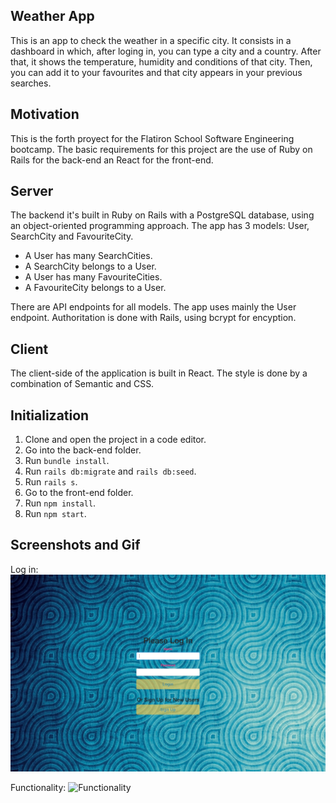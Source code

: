 ## Weather App
This is an app to check the weather in a specific city. It consists in a dashboard in which, after loging in, you can type a city and a country. After that, it shows the temperature, humidity and conditions of that city. Then, you can add it to your favourites and that city appears in your previous searches.

## Motivation
This is the forth proyect for the Flatiron School Software Engineering bootcamp. The basic requirements for this project are the use of Ruby on Rails for the back-end an React for the front-end.

## Server
The backend it's built in Ruby on Rails with a PostgreSQL database, using an object-oriented programming approach. The app has 3 models: User, SearchCity and FavouriteCity.

- A User has many SearchCities.
- A SearchCity belongs to a User.
- A User has many FavouriteCities.
- A FavouriteCity belongs to a User.

There are API endpoints for all models. The app uses mainly the User endpoint. Authoritation is done with Rails, using bcrypt for encyption.

## Client
The client-side of the application is built in React. The style is done by a combination of Semantic and CSS.

## Initialization
1. Clone and open the project in a code editor.
2. Go into the back-end folder.
3. Run `bundle install`.
4. Run `rails db:migrate` and `rails db:seed`.
5. Run `rails s`.
6. Go to the front-end folder.
7. Run `npm install`.
8. Run `npm start`.

## Screenshots and Gif

Log in:
![Log in](https://github.com/DarkScarbo/Mod-4-Project---Weather-App/blob/master/frontend/public/Screenshot%202019-07-16%20at%2015.06.30.png)

Functionality:
![Functionality](https://github.com/DarkScarbo/Mod-4-Project---Weather-App/blob/master/frontend/public/Weather-App.gif)

